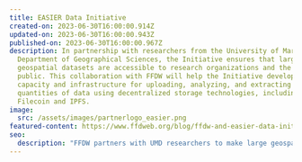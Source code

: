```yaml
---
title: EASIER Data Initiative
created-on: 2023-06-30T16:00:00.914Z
updated-on: 2023-06-30T16:00:00.943Z
published-on: 2023-06-30T16:00:00.967Z
description: In partnership with researchers from the University of Maryland’s
  Department of Geographical Sciences, the Initiative ensures that large
  geospatial datasets are accessible to research organizations and the general
  public. This collaboration with FFDW will help the Initiative develop the
  capacity and infrastructure for uploading, analyzing, and extracting large
  quantities of data using decentralized storage technologies, including
  Filecoin and IPFS.
image:
  src: /assets/images/partnerlogo_easier.png
featured-content: https://www.ffdweb.org/blog/ffdw-and-easier-data-initiative-collaborate-to-upload-spatial-data-to-filecoin-network
seo:
  description: "FFDW partners with UMD researchers to make large geospatial datasets accessible using decentralized storage technologies like Filecoin and IPFS."
---
```

